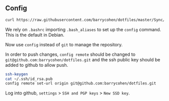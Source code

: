 ## Config

```bash
curl https://raw.githubusercontent.com/barrycohen/dotfiles/master/Sync/config-init.sh | bash
```

We rely on `.bashrc` importing `.bash_aliases` to set up the `config` command. This is the default in Debian.

Now use `config` instead of `git` to manage the repository.

In order to push changes, `config remote` should be changed to `git@github.com:barrycohen/dotfiles.git` and the ssh public key should be added to github to allow push.

```bash
ssh-keygen
cat ~/.ssh/id_rsa.pub
config remote set-url origin git@github.com:barrycohen/dotfiles.git
```

Log into github, `settings` > `SSH and PGP keys` > `New SSD key`.
